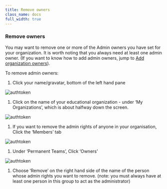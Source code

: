 ```yaml
---
title: Remove owners
class_name: docs
full_width: true
---
```


### Remove owners
You may want to remove one or more of the Admin owners you have set for your organization. It is worth noting that you always need at least one admin owner. (If you want to know how to add admin owners, jump to [Add organization owners](docs/teacher/create/addteachers)).

To remove admin owners:

1. Click your name/gravatar, bottom of the left hand pane
<img alt="authtoken" src="/img/docs/class_administration/profilepic.png" class="simple"/>

1. Click on the name of your  educational organization - under ‘My Organizations’, which is about halfway down the screen. 
<img alt="authtoken" src="/img/docs/class_administration/addteachers/myschoolorg.png" class="simple"/>

1. If you want to remove the admin rights of anyone in your organisation, Click the ‘Members’ tab
<img alt="authtoken" src="/img/docs/manage_organization/memberstab.png" class="simple"/>

1. Under ‘Permanent Teams’, Click ‘Owners’
<img alt="authtoken" src="/img/docs/manage_organization/owners.png" class="simple"/>

1. Choose ‘Remove’ on the right hand side of the name of the person whose admin rights you want to remove. (note: you must always have at least one person in this group to act as the administrator) 
